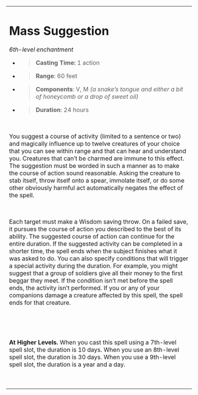 <table><tbody><tr class="odd"><td><h1 id="mass-suggestion"><strong>Mass Suggestion</strong></h1><p><em>6th-level enchantment</em></p><ul><li><blockquote><p><strong>Casting Time:</strong> 1 action</p></blockquote></li><li><blockquote><p><strong>Range</strong>: 60 feet</p></blockquote></li><li><blockquote><p><strong>Components</strong>: V, M <em>(a snake’s tongue and either a bit of honeycomb or a drop of sweet oil)</em></p></blockquote></li><li><blockquote><p><strong>Duration</strong>: 24 hours</p></blockquote></li></ul><p> </p><p>You suggest a course of activity (limited to a sentence or two) and magically influence up to twelve creatures of your choice that you can see within range and that can hear and understand you. Creatures that can’t be charmed are immune to this effect. The suggestion must be worded in such a manner as to make the course of action sound reasonable. Asking the creature to stab itself, throw itself onto a spear, immolate itself, or do some other obviously harmful act automatically negates the effect of the spell.</p><p> </p><p>Each target must make a Wisdom saving throw. On a failed save, it pursues the course of action you described to the best of its ability. The suggested course of action can continue for the entire duration. If the suggested activity can be completed in a shorter time, the spell ends when the subject finishes what it was asked to do. You can also specify conditions that will trigger a special activity during the duration. For example, you might suggest that a group of soldiers give all their money to the first beggar they meet. If the condition isn’t met before the spell ends, the activity isn’t performed. If you or any of your companions damage a creature affected by this spell, the spell ends for that creature.</p><p> </p><p> </p><p><strong>At Higher Levels.</strong> When you cast this spell using a 7th-level spell slot, the duration is 10 days. When you use an 8th-level spell slot, the duration is 30 days. When you use a 9th-level spell slot, the duration is a year and a day.</p><p> </p></td></tr></tbody></table>